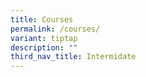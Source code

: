```yaml
---
title: Courses
permalink: /courses/
variant: tiptap
description: ""
third_nav_title: Intermidate
---
```

<p></p>